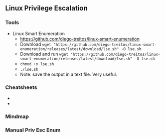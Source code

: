 ## Linux Privilege Escalation

### Tools

- Linux Smart Enumeration
  - https://github.com/diego-treitos/linux-smart-enumeration
  - Download `wget "https://github.com/diego-treitos/linux-smart-enumeration/releases/latest/download/lse.sh" -O lse.sh`
  - Download and run `wget "https://github.com/diego-treitos/linux-smart-enumeration/releases/latest/download/lse.sh" -O lse.sh`
  - `chmod +x lse.sh`
  - `./lse.sh`
  - Note: save the output in a text file. Very useful.

### Cheatsheets

- 
- 

### Mindmap

### Manual Priv Esc Enum
